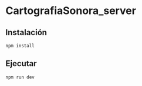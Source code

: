 # CartografiaSonora_server


## Instalación

```shell
npm install
```

## Ejecutar

```shell
npm run dev
```
